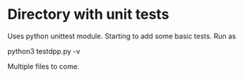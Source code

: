 # Directory with unit tests

Uses python unittest module. Starting to add some basic tests. Run as 

python3 testdpp.py -v

Multiple files to come.

